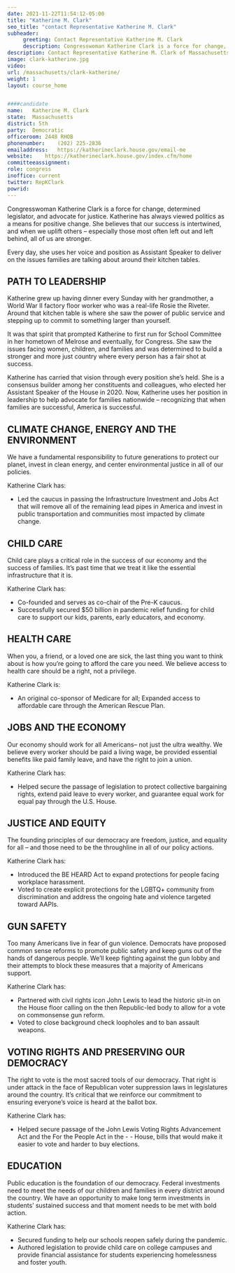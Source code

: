 ```yaml
---
date: 2021-11-22T11:54:12-05:00
title: "Katherine M. Clark"
seo_title: "contact Representative Katherine M. Clark"
subheader:
     greeting: Contact Representative Katherine M. Clark 
     description: Congresswoman Katherine Clark is a force for change, determined legislator, and advocate for justice.
description: Contact Representative Katherine M. Clark of Massachusetts. Contact information for Katherine M. Clark includes email address, phone number, and mailing address.
image: clark-katherine.jpg
video: 
url: /massachusetts/clark-katherine/
weight: 1
layout: course_home


####candidate
name:	Katherine M. Clark
state:	Massachusetts
district: 5th
party:	Democratic
officeroom:	2448 RHOB
phonenumber:	(202) 225-2836
emailaddress:	https://katherineclark.house.gov/email-me
website:	https://katherineclark.house.gov/index.cfm/home
committeeassignment: 
role: congress
inoffice: current
twitter: RepKClark
powrid: 
---
```


Congresswoman Katherine Clark is a force for change, determined legislator, and advocate for justice.
Katherine has always viewed politics as a means for positive change. She believes that our success is intertwined, and when we uplift others – especially those most often left out and left behind, all of us are stronger. 

Every day, she uses her voice and position as Assistant Speaker to deliver on the issues families are talking about around their kitchen tables.

## PATH TO LEADERSHIP
Katherine grew up having dinner every Sunday with her grandmother, a World War II factory floor worker who was a real-life Rosie the Riveter. Around that kitchen table is where she saw the power of public service and stepping up to commit to something larger than yourself.

It was that spirit that prompted Katherine to first run for School Committee in her hometown of Melrose and eventually, for Congress. She saw the issues facing women, children, and families and was determined to build a stronger and more just country where every person has a fair shot at success.

Katherine has carried that vision through every position she’s held. She is a consensus builder among her constituents and colleagues, who elected her Assistant Speaker of the House in 2020. Now, Katherine uses her position in leadership to help advocate for families nationwide – recognizing that when families are successful,  America is successful.

## CLIMATE CHANGE, ENERGY AND THE ENVIRONMENT
We have a fundamental responsibility to future generations to protect our planet, invest in clean energy, and center environmental justice in all of our policies.

Katherine Clark has:
- Led the caucus in passing the Infrastructure Investment and Jobs Act that will remove all of the remaining lead pipes in America and invest in public transportation and communities most impacted by climate change.

## CHILD CARE
Child care plays a critical role in the success of our economy and the success of families. It’s past time that we treat it like the essential infrastructure that it is.

Katherine Clark has:
- Co-founded and serves as co-chair of the Pre-K caucus.
- Successfully secured $50 billion in pandemic relief funding for child care to support our kids, parents, early educators, and economy.

## HEALTH CARE
When you, a friend, or a loved one are sick, the last thing you want to think about is how you’re going to afford the care you need. We believe access to health care should be a right, not a privilege.

Katherine Clark is:
- An original co-sponsor of Medicare for all; Expanded access to affordable care through the American Rescue Plan.

## JOBS AND THE ECONOMY
Our economy should work for all Americans– not just the ultra wealthy. We believe every worker should be paid a living wage, be provided essential benefits like paid family leave, and have the right to join a union.

Katherine Clark has:
- Helped secure the passage of legislation to protect collective bargaining rights, extend paid leave to every worker, and guarantee equal work for equal pay through the U.S. House.

## JUSTICE AND EQUITY
The founding principles of our democracy are freedom, justice, and equality for all – and those need to be the throughline in all of our policy actions.

Katherine Clark has:
- Introduced the BE HEARD Act to expand protections for people facing workplace harassment.
- Voted to create explicit protections for the LGBTQ+ community from discrimination and address the ongoing hate and violence targeted toward AAPIs.

## GUN SAFETY
Too many Americans live in fear of gun violence. Democrats have proposed common sense reforms to promote public safety and keep guns out of the hands of dangerous people. We’ll keep fighting against the gun lobby and their attempts to block these measures that a majority of Americans support.

Katherine Clark has:
- Partnered with civil rights icon John Lewis to lead the historic sit-in on the House floor calling on the then Republic-led body to allow for a vote on commonsense gun reform.
- Voted to close background check loopholes and to ban assault weapons.

## VOTING RIGHTS AND PRESERVING OUR DEMOCRACY
The right to vote is the most sacred tools of our democracy. That right is under attack in the face of Republican voter suppression laws in legislatures around the country. It’s critical that we reinforce our commitment to ensuring everyone’s voice is heard at the ballot box.

Katherine Clark has:
- Helped secure passage of the John Lewis Voting Rights Advancement Act and the For the People Act in the - - House, bills that would make it easier to vote and harder to buy elections. 

## EDUCATION
Public education is the foundation of our democracy. Federal investments need to meet the needs of our children and families in every district around the country. We have an opportunity to make long term investments in students’ sustained success and that moment needs to be met with bold action.

Katherine Clark has:
- Secured funding to help our schools reopen safely during the pandemic.
- Authored legislation to provide child care on college campuses and provide financial assistance for students experiencing homelessness and foster youth.